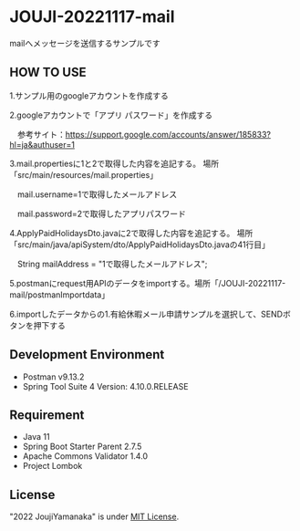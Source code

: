 # JOUJI-20221117-mail
mailへメッセージを送信するサンプルです

## HOW TO USE
1.サンプル用のgoogleアカウントを作成する

2.googleアカウントで「アプリ パスワード」を作成する

　参考サイト：https://support.google.com/accounts/answer/185833?hl=ja&authuser=1

3.mail.propertiesに1と2で取得した内容を追記する。 場所「src/main/resources/mail.properties」

　mail.username=1で取得したメールアドレス

　mail.password=2で取得したアプリパスワード

4.ApplyPaidHolidaysDto.javaに2で取得した内容を追記する。 場所「src/main/java/apiSystem/dto/ApplyPaidHolidaysDto.javaの41行目」

　String mailAddress = "1で取得したメールアドレス";

5.postmanにrequest用APIのデータをimportする。場所「/JOUJI-20221117-mail/postmanImportdata」

6.importしたデータからの1.有給休暇メール申請サンプルを選択して、SENDボタンを押下する


## Development Environment
* Postman v9.13.2
* Spring Tool Suite 4 Version: 4.10.0.RELEASE

## Requirement
* Java 11
* Spring Boot Starter Parent 2.7.5
* Apache Commons Validator 1.4.0
* Project Lombok

## License
"2022 JoujiYamanaka" is under [MIT License](https://en.wikipedia.org/wiki/MIT_License).
